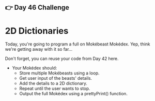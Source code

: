 ## 👉 Day 46 Challenge
# 2D Dictionaries
Today, you're going to program a full on Mokébeast Mokédex. Yep, think we're getting away with it so far...

Don't forget, you can reuse your code from Day 42 here.

- Your Mokédex should:
    - Store multiple Mokébeasts using a loop.
    - Get user input of the beasts' details.
    - Add the details to a 2D dictionary.
    - Repeat until the user wants to stop.
    - Output the full Mokédex using a prettyPrint() function.